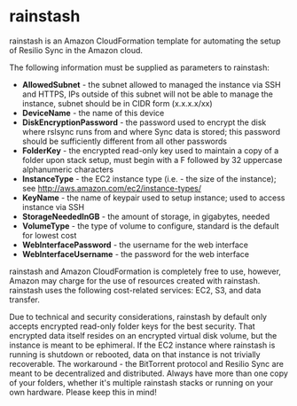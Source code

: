 rainstash
=======

rainstash is an Amazon CloudFormation template for automating the setup of Resilio Sync in the Amazon cloud.

The following information must be supplied as parameters to rainstash:
* **AllowedSubnet** - the subnet allowed to managed the instance via SSH and HTTPS, IPs outside of this subnet will not be able to manage the instance, subnet should be in CIDR form (x.x.x.x/xx)
* **DeviceName** - the name of this device
* **DiskEncryptionPassword** - the password used to encrypt the disk where rslsync runs from and where Sync data is stored; this password should be sufficiently different from all other passwords
* **FolderKey** - the encrypted read-only key used to maintain a copy of a folder upon stack setup, must begin with a F followed by 32 uppercase alphanumeric characters
* **InstanceType** - the EC2 instance type (i.e. - the size of the instance); see http://aws.amazon.com/ec2/instance-types/
* **KeyName** - the name of keypair used to setup instance; used to access instance via SSH
* **StorageNeededInGB** - the amount of storage, in gigabytes, needed
* **VolumeType** - the type of volume to configure, standard is the default for lowest cost
* **WebInterfacePassword** - the username for the web interface
* **WebInterfaceUsername** - the password for the web interface

rainstash and Amazon CloudFormation is completely free to use, however, Amazon may charge for the use of resources created with rainstash. rainstash uses the following cost-related services: EC2, S3, and data transfer.

Due to technical and security considerations, rainstash by default only accepts encrypted read-only folder keys for the best security. That encrypted data itself resides on an encrypted virtual disk volume, but the instance is meant to be ephimeral. If the EC2 instance where rainstash is running is shutdown or rebooted, data on that instance is not trivially recoverable. The workaround - the BitTorrent protocol and Resilio Sync are meant to be decentralized and distributed. Always have more than one copy of your folders, whether it's multiple rainstash stacks or running on your own hardware. Please keep this in mind!
